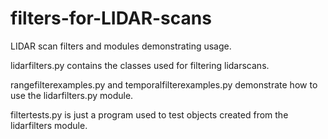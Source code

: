 # filters-for-LIDAR-scans
LIDAR scan filters and modules demonstrating usage.

lidarfilters.py contains the classes used for filtering lidarscans.

rangefilterexamples.py and temporalfilterexamples.py demonstrate how to use the lidarfilters.py module.

filtertests.py is just a program used to test objects created from the lidarfilters module.


